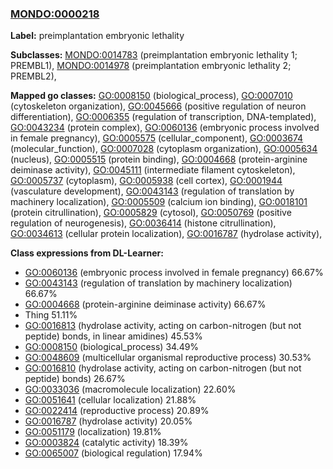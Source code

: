 
### [MONDO:0000218](http://purl.obolibrary.org/obo/MONDO_0000218)
**Label:** preimplantation embryonic lethality

**Subclasses:** [MONDO:0014783](http://purl.obolibrary.org/obo/MONDO_0014783) (preimplantation embryonic lethality 1; PREMBL1), [MONDO:0014978](http://purl.obolibrary.org/obo/MONDO_0014978) (preimplantation embryonic lethality 2; PREMBL2), 

**Mapped go classes:** [GO:0008150](http://purl.obolibrary.org/obo/GO_0008150) (biological_process), [GO:0007010](http://purl.obolibrary.org/obo/GO_0007010) (cytoskeleton organization), [GO:0045666](http://purl.obolibrary.org/obo/GO_0045666) (positive regulation of neuron differentiation), [GO:0006355](http://purl.obolibrary.org/obo/GO_0006355) (regulation of transcription, DNA-templated), [GO:0043234](http://purl.obolibrary.org/obo/GO_0043234) (protein complex), [GO:0060136](http://purl.obolibrary.org/obo/GO_0060136) (embryonic process involved in female pregnancy), [GO:0005575](http://purl.obolibrary.org/obo/GO_0005575) (cellular_component), [GO:0003674](http://purl.obolibrary.org/obo/GO_0003674) (molecular_function), [GO:0007028](http://purl.obolibrary.org/obo/GO_0007028) (cytoplasm organization), [GO:0005634](http://purl.obolibrary.org/obo/GO_0005634) (nucleus), [GO:0005515](http://purl.obolibrary.org/obo/GO_0005515) (protein binding), [GO:0004668](http://purl.obolibrary.org/obo/GO_0004668) (protein-arginine deiminase activity), [GO:0045111](http://purl.obolibrary.org/obo/GO_0045111) (intermediate filament cytoskeleton), [GO:0005737](http://purl.obolibrary.org/obo/GO_0005737) (cytoplasm), [GO:0005938](http://purl.obolibrary.org/obo/GO_0005938) (cell cortex), [GO:0001944](http://purl.obolibrary.org/obo/GO_0001944) (vasculature development), [GO:0043143](http://purl.obolibrary.org/obo/GO_0043143) (regulation of translation by machinery localization), [GO:0005509](http://purl.obolibrary.org/obo/GO_0005509) (calcium ion binding), [GO:0018101](http://purl.obolibrary.org/obo/GO_0018101) (protein citrullination), [GO:0005829](http://purl.obolibrary.org/obo/GO_0005829) (cytosol), [GO:0050769](http://purl.obolibrary.org/obo/GO_0050769) (positive regulation of neurogenesis), [GO:0036414](http://purl.obolibrary.org/obo/GO_0036414) (histone citrullination), [GO:0034613](http://purl.obolibrary.org/obo/GO_0034613) (cellular protein localization), [GO:0016787](http://purl.obolibrary.org/obo/GO_0016787) (hydrolase activity), 

**Class expressions from DL-Learner:**

- [GO:0060136](http://purl.obolibrary.org/obo/GO_0060136) (embryonic process involved in female pregnancy) 66.67%
- [GO:0043143](http://purl.obolibrary.org/obo/GO_0043143) (regulation of translation by machinery localization) 66.67%
- [GO:0004668](http://purl.obolibrary.org/obo/GO_0004668) (protein-arginine deiminase activity) 66.67%
- Thing 51.11%
- [GO:0016813](http://purl.obolibrary.org/obo/GO_0016813) (hydrolase activity, acting on carbon-nitrogen (but not peptide) bonds, in linear amidines) 45.53%
- [GO:0008150](http://purl.obolibrary.org/obo/GO_0008150) (biological_process) 34.49%
- [GO:0048609](http://purl.obolibrary.org/obo/GO_0048609) (multicellular organismal reproductive process) 30.53%
- [GO:0016810](http://purl.obolibrary.org/obo/GO_0016810) (hydrolase activity, acting on carbon-nitrogen (but not peptide) bonds) 26.67%
- [GO:0033036](http://purl.obolibrary.org/obo/GO_0033036) (macromolecule localization) 22.60%
- [GO:0051641](http://purl.obolibrary.org/obo/GO_0051641) (cellular localization) 21.88%
- [GO:0022414](http://purl.obolibrary.org/obo/GO_0022414) (reproductive process) 20.89%
- [GO:0016787](http://purl.obolibrary.org/obo/GO_0016787) (hydrolase activity) 20.05%
- [GO:0051179](http://purl.obolibrary.org/obo/GO_0051179) (localization) 19.81%
- [GO:0003824](http://purl.obolibrary.org/obo/GO_0003824) (catalytic activity) 18.39%
- [GO:0065007](http://purl.obolibrary.org/obo/GO_0065007) (biological regulation) 17.94%


